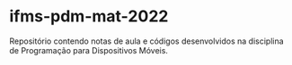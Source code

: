 # ifms-pdm-mat-2022

Repositório contendo notas de aula e códigos desenvolvidos na disciplina de Programação para Dispositivos Móveis.
